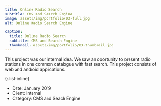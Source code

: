 ```yaml
---
title: Online Radio Search
subtitle: CMS and Search Engine
image: assets/img/portfolio/03-full.jpg
alt: Online Radio Search Engine

caption:
  title: Online Radio Search
  subtitle: CMS and Search Engine
  thumbnail: assets/img/portfolio/03-thumbnail.jpg
---
```

This project was our internal idea. We saw an oportunity to present radio stations in one common catalogue with fast search. This project consists of web and android applications.

{:.list-inline}
- Date: January 2019
- Client: Internal
- Category: CMS and Seach Engine

